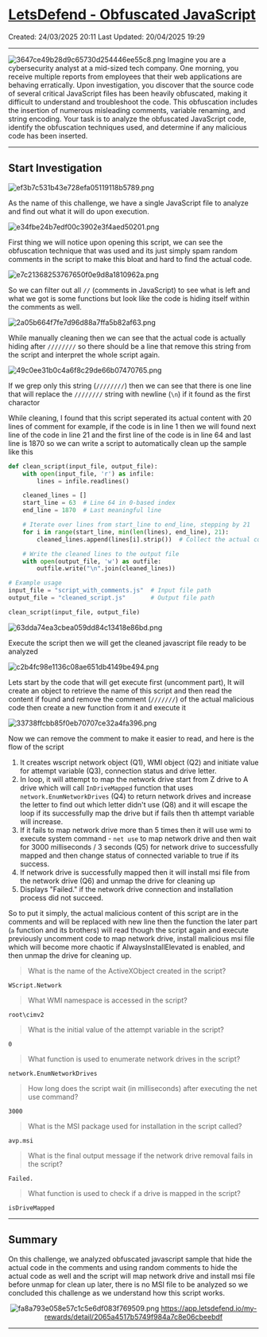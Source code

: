 # [LetsDefend - Obfuscated JavaScript](https://app.letsdefend.io/challenge/obfuscated-javascript)
Created: 24/03/2025 20:11
Last Updated: 20/04/2025 19:29
* * *
![3647ce49b28d9c65730d254446ee55c8.png](../../_resources/3647ce49b28d9c65730d254446ee55c8.png)
Imagine you are a cybersecurity analyst at a mid-sized tech company. One morning, you receive multiple reports from employees that their web applications are behaving erratically. Upon investigation, you discover that the source code of several critical JavaScript files has been heavily obfuscated, making it difficult to understand and troubleshoot the code. This obfuscation includes the insertion of numerous misleading comments, variable renaming, and string encoding. Your task is to analyze the obfuscated JavaScript code, identify the obfuscation techniques used, and determine if any malicious code has been inserted.

* * *
## Start Investigation
![ef3b7c531b43e728efa05119118b5789.png](../../_resources/ef3b7c531b43e728efa05119118b5789.png)

As the name of this challenge, we have a single JavaScript file to analyze and find out what it will do upon execution.

![e34fbe24b7edf00c3902e3f4aed50201.png](../../_resources/e34fbe24b7edf00c3902e3f4aed50201.png)

First thing we will notice upon opening this script, we can see the obfuscation technique that was used and its just simply spam random comments in the script to make this bloat and hard to find the actual code.

![e7c21368253767650f0e9d8a1810962a.png](../../_resources/e7c21368253767650f0e9d8a1810962a.png)

So we can filter out all `//` (comments in JavaScript) to see what is left and what we got is some functions but look like the code is hiding itself within the comments as well.

![2a05b664f7fe7d96d88a7ffa5b82af63.png](../../_resources/2a05b664f7fe7d96d88a7ffa5b82af63.png)

While manually cleaning then we can see that the actual code is actually hiding after `////////` so there should be a line that remove this string from the script and interpret the whole script again.

![49c0ee31b0c4a6f8c29de66b07470765.png](../../_resources/49c0ee31b0c4a6f8c29de66b07470765.png)

If we grep only this string (`////////`) then we can see that there is one line that will replace the `////////` string with newline (`\n`) if it found as the first charactor

While cleaning, I found that this script seperated its actual content with 20 lines of comment for example, if the code is in line 1 then we will found next line of the code in line 21 and the first line of the code is in line 64 and last line is 1870 so we can write a script to automatically clean up the sample like this
```python
def clean_script(input_file, output_file):
    with open(input_file, 'r') as infile:
        lines = infile.readlines()

    cleaned_lines = []
    start_line = 63  # Line 64 in 0-based index
    end_line = 1870  # Last meaningful line

    # Iterate over lines from start_line to end_line, stepping by 21
    for i in range(start_line, min(len(lines), end_line), 21):  
        cleaned_lines.append(lines[i].strip())  # Collect the actual code line

    # Write the cleaned lines to the output file
    with open(output_file, 'w') as outfile:
        outfile.write("\n".join(cleaned_lines))

# Example usage
input_file = "script_with_comments.js"  # Input file path
output_file = "cleaned_script.js"       # Output file path

clean_script(input_file, output_file)
```

![63dda74ea3cbea059dd84c13418e86bd.png](../../_resources/63dda74ea3cbea059dd84c13418e86bd.png)

Execute the script then we will get the cleaned javascript file ready to be analyzed 

![c2b4fc98e1136c08ae651db4149be494.png](../../_resources/c2b4fc98e1136c08ae651db4149be494.png)

Lets start by the code that will get execute first (uncomment part), It will create an object to retrieve the name of this script and then read the content if found and remove the comment (`///////`) of the actual malicious code then create a new function from it and execute it

![33738ffcbb85f0eb70707ce32a4fa396.png](../../_resources/33738ffcbb85f0eb70707ce32a4fa396.png)

Now we can remove the comment to make it easier to read, and here is the flow of the script
1. It creates wscript network object (Q1), WMI object (Q2) and initiate value for attempt variable (Q3), connection status and drive letter.
2. In loop, it will attempt to map the network drive start from Z drive to A drive which will 
 call `InDriveMapped` function that uses `network.EnumNetworkDrives` (Q4) to return network drives and increase the letter to find out which letter didn't use (Q8) and it will escape the loop if its successfully map the drive but if fails then th attempt variable will increase.
3. If it fails to map network drive more than 5 times then it will use wmi to execute system command - `net use` to map network drive and then wait for 3000 milliseconds / 3 seconds (Q5) for network drive to successfully mapped and then change status of connected variable to true if its success.
4. If network drive is successfully mapped then it will install msi file from the network drive (Q6) and unmap the drive for cleaning up
5. Displays "Failed." if the network drive connection and installation process did not succeed.

So to put it simply, the actual malicious content of this script are in the comments and will be replaced with new line then the function the later part (`a` function and its brothers) will read though the script again and execute previously uncomment code to map network drive, install malicious msi file which will become more chaotic if AlwaysInstallElevated is enabled, and then unmap the drive for cleaning up.

>What is the name of the ActiveXObject created in the script?
```
WScript.Network
```

>What WMI namespace is accessed in the script?
```
root\cimv2
```

>What is the initial value of the attempt variable in the script?
```
0
```

>What function is used to enumerate network drives in the script?

```
network.EnumNetworkDrives
```

>How long does the script wait (in milliseconds) after executing the net use command?
```
3000
```

>What is the MSI package used for installation in the script called?
```
avp.msi
```

>What is the final output message if the network drive removal fails in the script?
```
Failed.
```

>What function is used to check if a drive is mapped in the script?
```
isDriveMapped
```

* * *
## Summary
On this challenge, we analyzed obfuscated javascript sample that hide the actual code in the comments and using random comments to hide the actual code as well and the script will map network drive and install msi file before unmap for clean up later, there is no MSI file to be analyzed so we concluded this challenge as we understand how this script works.

<div align=center>

![fa8a793e058e57c1c5e6df083f769509.png](../../_resources/fa8a793e058e57c1c5e6df083f769509.png)
https://app.letsdefend.io/my-rewards/detail/2065a4517b5749f984a7c8e06cbeebdf
</div>

* * *
